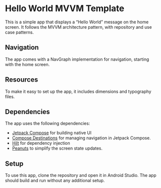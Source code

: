 # Hello World MVVM Template
This is a simple app that displays a “Hello World” message on the home screen. It follows the MVVM architecture pattern, with repository and use case patterns.

## Navigation
The app comes with a NavGraph implementation for navigation, starting with the home screen.

## Resources
To make it easy to set up the app, it includes dimensions and typography files.

## Dependencies
The app uses the following dependencies:

- [Jetpack Compose](https://developer.android.com/jetpack/compose) for building native UI
- [Compose Destinations](https://github.com/raamcosta/compose-destinations) for managing navigation in Jetpack Compose.
- [Hilt](https://developer.android.com/training/dependency-injection/hilt-android) for dependency injection
- [Peanuts](https://github.com/pink-room/peanuts) to simplify the screen state updates.

## Setup
To use this app, clone the repository and open it in Android Studio. The app should build and run without any additional setup.
